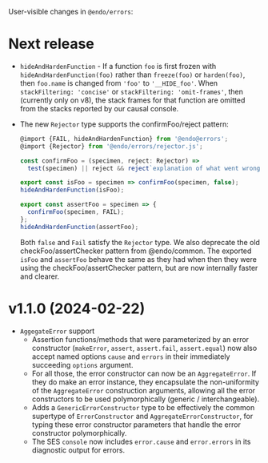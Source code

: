 User-visible changes in `@endo/errors`:

# Next release

- `hideAndHardenFunction` - If a function `foo` is first frozen with `hideAndHardenFunction(foo)` rather than `freeze(foo)` or `harden(foo)`, then `foo.name` is changed from `'foo'` to `'__HIDE_foo'`. When `stackFiltering: 'concise'` or `stackFiltering: 'omit-frames'`, then (currently only on v8), the stack frames for that function are omitted from the stacks reported by our causal console.

- The new `Rejector` type supports the confirmFoo/reject pattern:
  ```js
  @import {FAIL, hideAndHardenFunction} from '@endo@errors';
  @import {Rejector} from '@endo/errors/rejector.js';

  const confirmFoo = (specimen, reject: Rejector) =>
    test(specimen) || reject && reject`explanation of what went wrong`;

  export const isFoo = specimen => confirmFoo(specimen, false);
  hideAndHardenFunction(isFoo);

  export const assertFoo = specimen => {
    confirmFoo(specimen, FAIL);
  };
  hideAndHardenFunction(assertFoo);
  ```
  Both `false` and `Fail` satisfy the `Rejector` type.
  We also deprecate the old checkFoo/assertChecker pattern from @endo/common.
  The exported `isFoo` and `assertFoo` behave the same as they had when then they were using the checkFoo/assertChecker pattern, but are now internally faster and clearer.

# v1.1.0 (2024-02-22)

- `AggegateError` support
  - Assertion functions/methods that were parameterized by an error constructor
    (`makeError`, `assert`, `assert.fail`, `assert.equal`) now also accept named
    options `cause` and `errors` in their immediately succeeding
    `options` argument.
  - For all those, the error constructor can now be an `AggregateError`.
    If they do make an error instance, they encapsulate the
    non-uniformity of the `AggregateError` construction arguments, allowing
    all the error constructors to be used polymorphically
    (generic / interchangeable).
  - Adds a `GenericErrorConstructor` type to be effectively the common supertype
    of `ErrorConstructor` and `AggregateErrorConstructor`, for typing these
    error constructor parameters that handle the error constructor
    polymorphically.
  - The SES `console` now includes `error.cause` and `error.errors` in
    its diagnostic output for errors.
